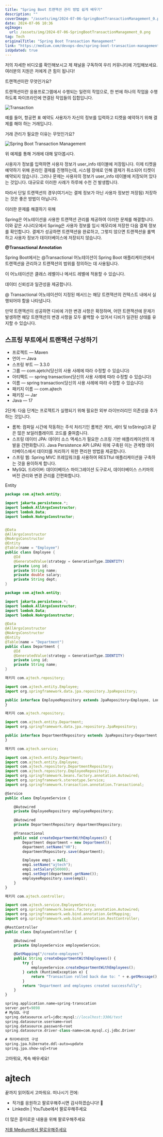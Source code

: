 ```yaml
---
title: "Spring Boot 트랜잭션 관리 방법 쉽게 배우기"
description: ""
coverImage: "/assets/img/2024-07-06-SpringBootTransactionManagement_0.png"
date: 2024-07-06 10:36
ogImage:
  url: /assets/img/2024-07-06-SpringBootTransactionManagement_0.png
tag: Tech
originalTitle: "Spring Boot Transaction Management"
link: "https://medium.com/devops-dev/spring-boot-transaction-management-5e7c6944d47b"
isUpdated: true
---
```


저의 자세한 비디오를 확인해보시고 제 채널을 구독하여 우리 커뮤니티에 가입해보세요. 여러분의 지원은 저에게 큰 힘이 됩니다!

트랜잭션이란 무엇인가요?

트랜잭션이란 응용프로그램에서 수행되는 일련의 작업으로, 한 번에 하나의 작업을 수행하도록 파이프라인에 연결된 작업들의 집합입니다.

![Transaction](/assets/img/2024-07-06-SpringBootTransactionManagement_0.png)

<!-- seedividend - 사각형 -->

<ins class="adsbygoogle"
     style="display:block"
     data-ad-client="ca-pub-4877378276818686"
     data-ad-slot="1898504329"
     data-ad-format="auto"
     data-full-width-responsive="true"></ins>

<script>
     (adsbygoogle = window.adsbygoogle || []).push({});
</script>

예를 들어, 항공편 표 예약도 사용자가 자신의 정보를 입력하고 티켓을 예약하기 위해 결제를 해야 하는 거래입니다.

거래 관리가 필요한 이유는 무엇인가요?

![Spring Boot Transaction Management](/assets/img/2024-07-06-SpringBootTransactionManagement_1.png)

위 예제를 통해 거래에 대해 알아봅시다.

<!-- seedividend - 사각형 -->

<ins class="adsbygoogle"
     style="display:block"
     data-ad-client="ca-pub-4877378276818686"
     data-ad-slot="1898504329"
     data-ad-format="auto"
     data-full-width-responsive="true"></ins>

<script>
     (adsbygoogle = window.adsbygoogle || []).push({});
</script>

사용자가 정보를 입력하면 사용자 정보가 user_info 테이블에 저장됩니다. 이제 티켓을 예약하기 위해 온라인 결제를 진행하는데, 시스템 장애로 인해 결제가 취소되어 티켓이 예약되지 않습니다. 그러나 문제는 사용자의 정보가 user_info 테이블에 저장되어 있다는 것입니다. 대규모로 이러한 사례가 하루에 수천 건 발생합니다.

따라서 단일 트랜잭션의 경우(여기서는 결제 정보가 아닌 사용자 정보만 저장됨) 저장하는 것은 좋은 방법이 아닙니다.

이러한 문제를 해결하기 위해

Spring은 어노테이션을 사용한 트랜잭션 관리를 제공하여 이러한 문제를 해결합니다. 이와 같은 시나리오에서 Spring은 사용자 정보를 임시 메모리에 저장한 다음 결제 정보를 확인합니다. 결제가 성공하면 트랜잭션을 완료하고, 그렇지 않으면 트랜잭션을 롤백하고 사용자 정보가 데이터베이스에 저장되지 않습니다.

<!-- seedividend - 사각형 -->

<ins class="adsbygoogle"
     style="display:block"
     data-ad-client="ca-pub-4877378276818686"
     data-ad-slot="1898504329"
     data-ad-format="auto"
     data-full-width-responsive="true"></ins>

<script>
     (adsbygoogle = window.adsbygoogle || []).push({});
</script>

**@Transactional Annotation**

Spring Boot에서는 @Transactional 어노테이션이 Spring Boot 애플리케이션에서 트랜잭션을 관리하고 트랜잭션의 범위를 정의하는 데 사용됩니다.

이 어노테이션은 클래스 레벨이나 메서드 레벨에 적용할 수 있습니다.

데이터 신뢰성과 일관성을 제공합니다.

@ Transactional 어노테이션이 지정된 메서드는 해당 트랜잭션의 컨텍스트 내에서 실행되어야 함을 나타냅니다.

<!-- seedividend - 사각형 -->

<ins class="adsbygoogle"
     style="display:block"
     data-ad-client="ca-pub-4877378276818686"
     data-ad-slot="1898504329"
     data-ad-format="auto"
     data-full-width-responsive="true"></ins>

<script>
     (adsbygoogle = window.adsbygoogle || []).push({});
</script>

만약 트랜잭션이 성공하면 디비에 가한 변경 사항은 확정하며, 어떤 트랜잭션에 문제가 발생하면 해당 트랜잭션의 변경 사항을 모두 롤백할 수 있어서 디비가 일관된 상태를 유지할 수 있습니다.

## 스프링 부트에서 트랜잭션 구성하기

- 프로젝트 — Maven
- 언어 — Java
- 스프링 부트 — 3.3.0
- 그룹 — com.ajetch(당신의 사용 사례에 따라 수정할 수 있습니다)
- 아티팩트 — spring transaction(당신의 사용 사례에 따라 수정할 수 있습니다)
- 이름 — spring transaction(당신의 사용 사례에 따라 수정할 수 있습니다)
- 패키지 이름 — com.ajtech
- 패키징 — Jar
- Java — 17

2단계: 다음 단계는 프로젝트가 실행되기 위해 필요한 외부 라이브러리인 의존성을 추가하는 것입니다.

<!-- seedividend - 사각형 -->

<ins class="adsbygoogle"
     style="display:block"
     data-ad-client="ca-pub-4877378276818686"
     data-ad-slot="1898504329"
     data-ad-format="auto"
     data-full-width-responsive="true"></ins>

<script>
     (adsbygoogle = window.adsbygoogle || []).push({});
</script>

- 롬복: 컴파일 시간에 작동하는 주석 처리기인 롬복은 게터, 세터 및 toString()과 같은 많은 보일러플레이트 코드를 줄여줍니다.
- 스프링 데이터 JPA: 데이터 소스 액세스가 필요한 스프링 기반 애플리케이션의 개발을 간편화합니다. Java Persistence API (JPA) 위에 구축된 이는 관계형 데이터베이스에서 데이터를 처리하기 위한 편리한 방법을 제공합니다.
- 스프링 웹: Spring MVC 프레임워크를 사용하여 RESTful 애플리케이션을 구축하는 것을 용이하게 합니다.
- MySQL 드라이버: 데이터베이스 마이그레이션 도구로서, 데이터베이스 스키마의 버전 관리와 변경 관리를 간편화합니다.

Entity

```java
package com.ajtech.entity;

import jakarta.persistence.*;
import lombok.AllArgsConstructor;
import lombok.Data;
import lombok.NoArgsConstructor;


@Data
@AllArgsConstructor
@NoArgsConstructor
@Entity
@Table(name = "Employee")
public class Employee {
    @Id
    @GeneratedValue(strategy = GenerationType.IDENTITY)
    private Long id;
    private String name;
    private double salary;
    private String dept;
}
```

```java
package com.ajtech.entity;

import jakarta.persistence.*;
import lombok.AllArgsConstructor;
import lombok.Data;
import lombok.NoArgsConstructor;

@Data
@AllArgsConstructor
@NoArgsConstructor
@Entity
@Table(name = "Department")
public class Department {
    @Id
    @GeneratedValue(strategy = GenerationType.IDENTITY)
    private Long id;
    private String name;
}
```

<!-- seedividend - 사각형 -->

<ins class="adsbygoogle"
     style="display:block"
     data-ad-client="ca-pub-4877378276818686"
     data-ad-slot="1898504329"
     data-ad-format="auto"
     data-full-width-responsive="true"></ins>

<script>
     (adsbygoogle = window.adsbygoogle || []).push({});
</script>

```js
패키지 com.ajtech.repository;

import com.ajtech.entity.Employee;
import org.springframework.data.jpa.repository.JpaRepository;

public interface EmployeeRepository extends JpaRepository<Employee, Long> {
}
```

```js
패키지 com.ajtech.repository;

import com.ajtech.entity.Department;
import org.springframework.data.jpa.repository.JpaRepository;

public interface DepartmentRepository extends JpaRepository<Department, Long> {
}
```

```js
패키지 com.ajtech.service;

import com.ajtech.entity.Department;
import com.ajtech.entity.Employee;
import com.ajtech.repository.DepartmentRepository;
import com.ajtech.repository.EmployeeRepository;
import org.springframework.beans.factory.annotation.Autowired;
import org.springframework.stereotype.Service;
import org.springframework.transaction.annotation.Transactional;

@Service
public class EmployeeService {

    @Autowired
    private EmployeeRepository employeeRepository;

    @Autowired
    private DepartmentRepository departmentRepository;

    @Transactional
    public void createDepartmentWithEmployees() {
        Department department = new Department();
        department.setName("HR");
        departmentRepository.save(department);

        Employee emp1 = null;
        emp1.setName("ajtech");
        emp1.setSalary(50000);
        emp1.setDept(department.getName());
        employeeRepository.save(emp1);
    }
}
```

```js
패키지 com.ajtech.controller;

import com.ajtech.service.EmployeeService;
import org.springframework.beans.factory.annotation.Autowired;
import org.springframework.web.bind.annotation.GetMapping;
import org.springframework.web.bind.annotation.RestController;

@RestController
public class EmployeeController {

    @Autowired
    private EmployeeService employeeService;

    @GetMapping("/create-employees")
    public String createDepartmentWithEmployees() {
        try {
            employeeService.createDepartmentWithEmployees();
        } catch (RuntimeException e) {
            return "Transaction rolled back due to: " + e.getMessage();
        }
        return "Department and employees created successfully";
    }
}
```

<!-- seedividend - 사각형 -->

<ins class="adsbygoogle"
     style="display:block"
     data-ad-client="ca-pub-4877378276818686"
     data-ad-slot="1898504329"
     data-ad-format="auto"
     data-full-width-responsive="true"></ins>

<script>
     (adsbygoogle = window.adsbygoogle || []).push({});
</script>

```kotlin
spring.application.name=spring-transcation
server.port=9898
# MySQL 구성
spring.datasource.url=jdbc:mysql://localhost:3306/test
spring.datasource.username=root
spring.datasource.password=root
spring.datasource.driver-class-name=com.mysql.cj.jdbc.Driver

# 하이버네이트 구성
spring.jpa.hibernate.ddl-auto=update
spring.jpa.show-sql=true
```

고마워요, 계속 배우세요!

# ajtech

끝까지 읽어줘서 고마워요. 떠나시기 전에:

<!-- seedividend - 사각형 -->

<ins class="adsbygoogle"
     style="display:block"
     data-ad-client="ca-pub-4877378276818686"
     data-ad-slot="1898504329"
     data-ad-format="auto"
     data-full-width-responsive="true"></ins>

<script>
     (adsbygoogle = window.adsbygoogle || []).push({});
</script>

- 작가를 응원하고 팔로우해주시면 감사하겠습니다! 👏
- LinkedIn | YouTube에서 팔로우해주세요

더 많은 흥미로운 내용을 위해 팔로우해주세요

[저를 Medium에서 팔로우해주세요](https://medium.com/@saijanand)
